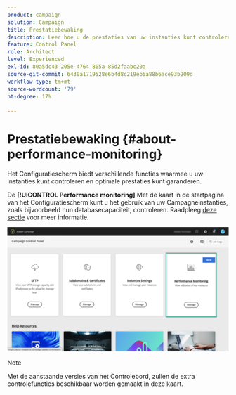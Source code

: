 ```yaml
---
product: campaign
solution: Campaign
title: Prestatiebewaking
description: Leer hoe u de prestaties van uw instanties kunt controleren in het Configuratiescherm
feature: Control Panel
role: Architect
level: Experienced
exl-id: 80a5dc43-205e-4764-805a-85d2faabc20a
source-git-commit: 6430a1719528e6b4d8c219eb5a88b6ace93b209d
workflow-type: tm+mt
source-wordcount: '79'
ht-degree: 17%

---
```


# Prestatiebewaking {#about-performance-monitoring}

Het Configuratiescherm biedt verschillende functies waarmee u uw instanties kunt controleren en optimale prestaties kunt garanderen.

De **[!UICONTROL Performance monitoring]** Met de kaart in de startpagina van het Configuratiescherm kunt u het gebruik van uw Campagneinstanties, zoals bijvoorbeeld hun databasecapaciteit, controleren. Raadpleeg [deze sectie](../../performance-monitoring/using/database-monitoring.md) voor meer informatie.

![](assets/performance_card.png)

>[!NOTE]
>
>Met de aanstaande versies van het Controlebord, zullen de extra controlefuncties beschikbaar worden gemaakt in deze kaart.

